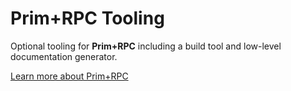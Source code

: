 # Prim+RPC Tooling

Optional tooling for **Prim+RPC** including a build tool and low-level documentation generator.

[Learn more about Prim+RPC](https://prim.doseofted.com/)
